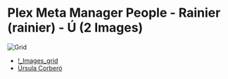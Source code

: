 # Plex Meta Manager People - Rainier (rainier) - Ú (2 Images)
![Grid](grid.jpg)

* [!_Images_grid](https://raw.githubusercontent.com/meisnate12/Plex-Meta-Manager-People-rainier/master/Ú/Images/%21_Images_grid.jpg)
* [Úrsula Corberó](https://raw.githubusercontent.com/meisnate12/Plex-Meta-Manager-People-rainier/master/Ú/Images/%C3%9Arsula%20Corber%C3%B3.jpg)